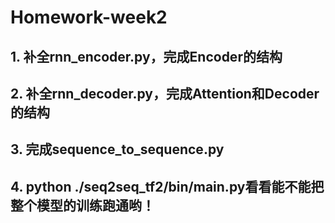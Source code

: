 # Homework-week2
## 1. 补全rnn_encoder.py，完成Encoder的结构

## 2. 补全rnn_decoder.py，完成Attention和Decoder的结构

## 3. 完成sequence_to_sequence.py

## 4. python ./seq2seq_tf2/bin/main.py看看能不能把整个模型的训练跑通哟！



